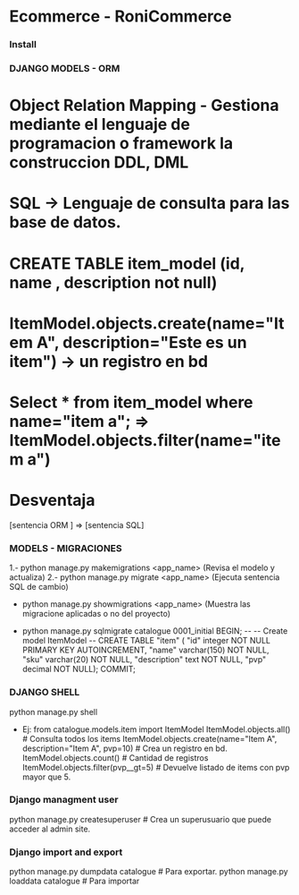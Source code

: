 # Ecommerce - RoniCommerce

### Install

### DJANGO MODELS - ORM

# Object Relation Mapping - Gestiona mediante el lenguaje de programacion o framework la construccion DDL, DML
# SQL -> Lenguaje de consulta para las base de datos.
# CREATE TABLE item_model (id, name , description not null)
# ItemModel.objects.create(name="Item A", description="Este es un item") -> un registro en bd
# Select * from item_model where name="item a"; => ItemModel.objects.filter(name="item a")

# Desventaja
[sentencia ORM ] => [sentencia SQL]

### MODELS - MIGRACIONES
1.- python manage.py makemigrations <app_name>  (Revisa el modelo y actualiza)
2.- python manage.py migrate <app_name>         (Ejecuta sentencia SQL de cambio)

- python manage.py showmigrations <app_name>    (Muestra las migracione aplicadas o no del proyecto)

- python manage.py sqlmigrate catalogue 0001_initial
BEGIN;
--
-- Create model ItemModel
--
CREATE TABLE "item" (
"id" integer NOT NULL PRIMARY KEY AUTOINCREMENT,
"name" varchar(150) NOT NULL,
"sku" varchar(20) NOT NULL,
"description" text NOT NULL,
"pvp" decimal NOT NULL);
COMMIT;

### DJANGO SHELL
python manage.py shell

- Ej:
from catalogue.models.item import ItemModel
ItemModel.objects.all()                 # Consulta todos los items
ItemModel.objects.create(name="Item A", description="Item A", pvp=10)  # Crea un registro en bd.
ItemModel.objects.count()               # Cantidad de registros
ItemModel.objects.filter(pvp__gt=5)     # Devuelve listado de items con pvp mayor que 5.

### Django managment user
python manage.py createsuperuser # Crea un superusuario que puede acceder al admin site.

### Django import and export
python manage.py dumpdata catalogue # Para exportar.
python manage.py loaddata catalogue # Para importar